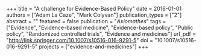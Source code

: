 +++
title = "A challenge for Evidence-Based Policy"
date = 2016-01-01
authors = ["Adam La Caze", "Mark Colyvan"]
publication_types = ["2"]
abstract = ""
featured = false
publication = "*Axiomathes*"
tags = ["Evidence", "Evidence-based medicine", "Evidence-based policy", "Public policy", "Randomized controlled trials", "Evidence and medicines"]
url_pdf = "http://link.springer.com/10.1007/s10516-016-9291-5"
doi = "10.1007/s10516-016-9291-5"
projects = ["evidence-and-medicines"]
+++

